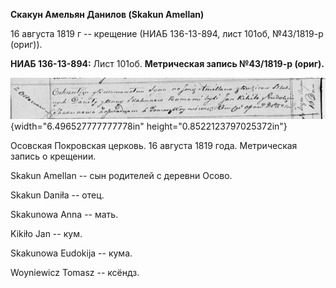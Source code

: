 **Скакун Амельян Данилов (Skakun Amellan)**

16 августа 1819 г -- крещение (НИАБ 136-13-894, лист 101об, №43/1819-р
(ориг)).

**НИАБ 136-13-894:** Лист 101об. **Метрическая запись №43/1819-р
(ориг).**

![](./media/bf2ac0b07070900c5a1a23e9ac92dc8fa9e3f640.png){width="6.496527777777778in"
height="0.8522123797025372in"}

Осовская Покровская церковь. 16 августа 1819 года. Метрическая запись о
крещении.

Skakun Amellan -- сын родителей с деревни Осовo.

Skakun Daniła -- отец.

Skakunowa Anna -- мать.

Kikiło Jan -- кум.

Skakunowa Eudokija -- кума.

Woyniewicz Tomasz -- ксёндз.
